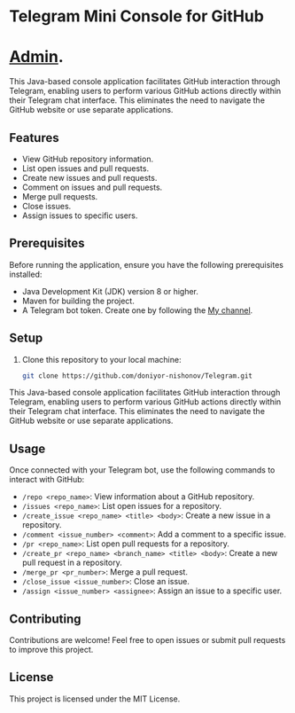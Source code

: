 # Telegram Mini Console for GitHub
# [Admin](https://t.me/+998904275905).
This Java-based console application facilitates GitHub interaction through Telegram, enabling users to perform various GitHub actions directly within their Telegram chat interface. This eliminates the need to navigate the GitHub website or use separate applications.

## Features

- View GitHub repository information.
- List open issues and pull requests.
- Create new issues and pull requests.
- Comment on issues and pull requests.
- Merge pull requests.
- Close issues.
- Assign issues to specific users.

## Prerequisites

Before running the application, ensure you have the following prerequisites installed:

- Java Development Kit (JDK) version 8 or higher.
- Maven for building the project.
- A Telegram bot token. Create one by following the [My channel](https://t.me/Java_Projects_Our).

## Setup

1. Clone this repository to your local machine:

   ```bash
   git clone https://github.com/doniyor-nishonov/Telegram.git
   
This Java-based console application facilitates GitHub interaction through Telegram, enabling users to perform various GitHub actions directly within their Telegram chat interface. This eliminates the need to navigate the GitHub website or use separate applications.

## Usage

Once connected with your Telegram bot, use the following commands to interact with GitHub:

- `/repo <repo_name>`: View information about a GitHub repository.
- `/issues <repo_name>`: List open issues for a repository.
- `/create_issue <repo_name> <title> <body>`: Create a new issue in a repository.
- `/comment <issue_number> <comment>`: Add a comment to a specific issue.
- `/pr <repo_name>`: List open pull requests for a repository.
- `/create_pr <repo_name> <branch_name> <title> <body>`: Create a new pull request in a repository.
- `/merge_pr <pr_number>`: Merge a pull request.
- `/close_issue <issue_number>`: Close an issue.
- `/assign <issue_number> <assignee>`: Assign an issue to a specific user.

## Contributing

Contributions are welcome! Feel free to open issues or submit pull requests to improve this project.

## License

This project is licensed under the MIT License.

